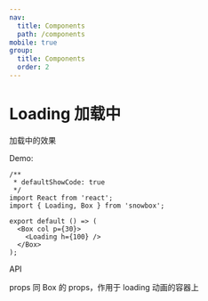 ```yaml
---
nav:
  title: Components
  path: /components
mobile: true
group:
  title: Components
  order: 2
---
```


# Loading 加载中

加载中的效果

Demo:

```tsx
/**
 * defaultShowCode: true
 */
import React from 'react';
import { Loading, Box } from 'snowbox';

export default () => (
  <Box col p={30}>
    <Loading h={100} />
  </Box>
);
```

API

props 同 Box 的 props，作用于 loading 动画的容器上
